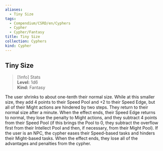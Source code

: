 ```yaml
---
aliases:
  - Tiny Size
tags:
  - Compendium/CSRD/en/Cyphers
  - Cypher
  - Cypher/Fantasy
title: Tiny Size
collection: Cyphers
kind: Cypher
---
```

## Tiny Size  
>[!info] Stats  
> **Level:** 1d6  
> **Kind:** Fantasy
  
The user shrinks to about one-tenth their normal size. While at this smaller size, they add 4 points to their Speed Pool and +2 to their Speed Edge, but all of their Might actions are hindered by two steps. They return to their normal size after a minute. When the effect ends, their Speed Edge returns to normal, they lose the penalty to Might actions, and they subtract 4 points from their Speed Pool (if this brings the Pool to 0, they subtract the overflow first from their Intellect Pool and then, if necessary, from their Might Pool). If the user is an NPC, the cypher eases their Speed-based tasks and hinders their Might-based tasks. When the effect ends, they lose all of the advantages and penalties from the cypher.